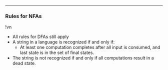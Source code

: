 
---

### Rules for NFAs
!vn

- All rules for DFAs still apply
- A string in a language is recognized if and only if:
  * At least one computation completes after all input is consumed, and last state is in the set of final states.
- The string is not recognized if and only if all computations result in a dead state.
